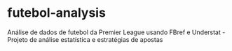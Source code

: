 # futebol-analysis
Análise de dados de futebol da Premier League usando FBref e Understat - Projeto de análise estatística e estratégias de apostas

